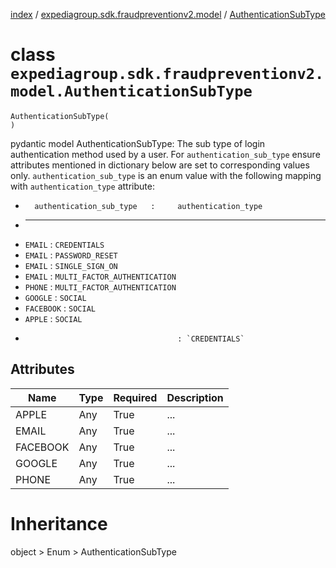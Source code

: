 [index](index.md) / [expediagroup.sdk.fraudpreventionv2.model](expediagroup.sdk.fraudpreventionv2.model.md) / [AuthenticationSubType](AuthenticationSubType.md)
# class `expediagroup.sdk.fraudpreventionv2.model.AuthenticationSubType`
```
AuthenticationSubType(
)
```

pydantic model AuthenticationSubType: The sub type of login authentication method used by a user.
For `authentication_sub_type` ensure attributes mentioned in dictionary below are set to corresponding values only.
`authentication_sub_type` is an enum value with the following mapping with `authentication_type` attribute:
*       authentication_sub_type   :     authentication_type
* -------------------------------------------------------------------------------
* `EMAIL`                               : `CREDENTIALS`
* `EMAIL`                               : `PASSWORD_RESET`
* `EMAIL`                               : `SINGLE_SIGN_ON`
* `EMAIL`                               : `MULTI_FACTOR_AUTHENTICATION`
* `PHONE`                               : `MULTI_FACTOR_AUTHENTICATION`
* `GOOGLE`                              : `SOCIAL`
* `FACEBOOK`                            : `SOCIAL`
* `APPLE`                               : `SOCIAL`
*                                       : `CREDENTIALS`



## Attributes
    
    
        
    
        
    
        
    
        
    
        
    

|   Name   | Type | Required | Description |
|----------|------|----------|-------------|
|  APPLE   | Any  |   True   |     ...     |
|  EMAIL   | Any  |   True   |     ...     |
| FACEBOOK | Any  |   True   |     ...     |
|  GOOGLE  | Any  |   True   |     ...     |
|  PHONE   | Any  |   True   |     ...     |










# Inheritance
object > Enum > AuthenticationSubType